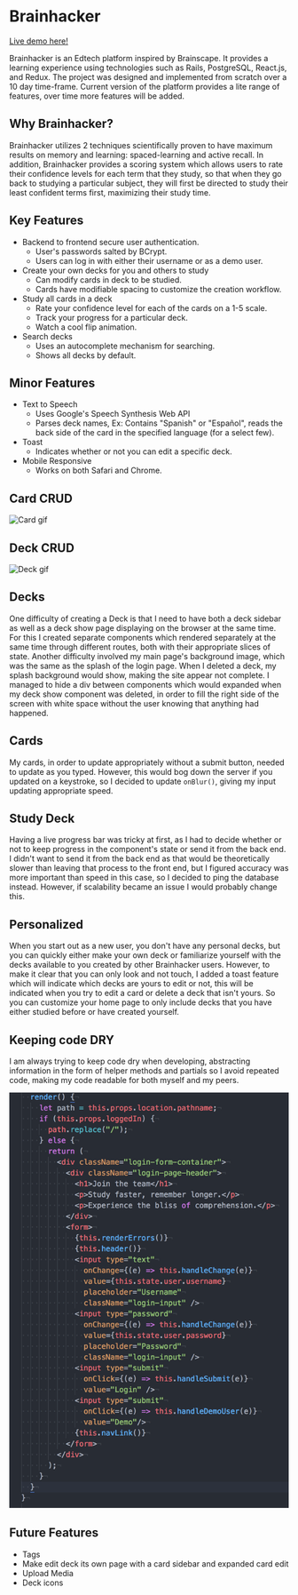 # Brainhacker

[Live demo here!](https://brainhacker1.herokuapp.com/)

Brainhacker is an Edtech platform inspired by Brainscape. It provides a learning experience using technologies such as Rails, PostgreSQL, React.js, and Redux. The project was designed and implemented from scratch over a 10 day time-frame. Current version of the platform provides a lite range of features, over time more features will be added.

## Why Brainhacker?

Brainhacker utilizes 2 techniques scientifically proven to have maximum results on memory and learning: spaced-learning and active recall. In addition, Brainhacker provides a scoring system which allows users to rate their confidence levels for each term that they study, so that when they go back to studying a particular subject, they will first be directed to study their least confident terms first, maximizing their study time.

## Key Features
* Backend to frontend secure user authentication.
  * User's passwords salted by BCrypt.
  * Users can log in with either their username or as a demo user.
* Create your own decks for you and others to study
  * Can modify cards in deck to be studied.
  * Cards have modifiable spacing to customize the creation workflow.
* Study all cards in a deck
  * Rate your confidence level for each of the cards on a 1-5 scale.
  * Track your progress for a particular deck.
  * Watch a cool flip animation.
* Search decks
  * Uses an autocomplete mechanism for searching.
  * Shows all decks by default.

## Minor Features
* Text to Speech
  * Uses Google's Speech Synthesis Web API
  * Parses deck names, Ex: Contains "Spanish" or "Español", reads 
    the back side of the card in the specified language (for a select few).
* Toast
  * Indicates whether or not you can edit a specific deck.
* Mobile Responsive
  * Works on both Safari and Chrome.

## Card CRUD
![Card gif](https://media.giphy.com/media/3o7WIH3PQkngShl0bK/giphy.gif)

## Deck CRUD
![Deck gif](https://media.giphy.com/media/26DMYbKvW1FmkP2X6/giphy.gif)

## Decks
One difficulty of creating a Deck is that I need to have both a deck sidebar as well as a deck show page displaying on the browser at the same time. For this I created separate components which rendered separately at the same time through different routes, both with their appropriate slices of state. Another difficulty involved my main page's background image, which was the same as the splash of the login page. When I deleted a deck, my splash background would show, making the site appear not complete. I managed to hide a div between components which would expanded when my deck show component was deleted, in order to fill the right side of the screen with white space without the user knowing that anything had happened.

## Cards
My cards, in order to update appropriately without a submit button, needed to update as you typed. However, this would bog down the server if you updated on a keystroke, so I decided to update `onBlur()`, giving my input updating appropriate speed.

## Study Deck
Having a live progress bar was tricky at first, as I had to decide whether or not to keep progress in the component's state or send it from the back end. I didn't want to send it from the back end as that would be theoretically slower than leaving that process to the front end, but I figured accuracy was more important than speed in this case, so I decided to ping the database instead. However, if scalability became an issue I would probably change this.

## Personalized
When you start out as a new user, you don't have any personal decks, but you can quickly either make your own deck or familiarize yourself with the decks available to you created by other Brainhacker users. However, to make it clear that you can only look and not touch, I added a toast feature which will indicate which decks are yours to edit or not, this will be indicated when you try to edit a card or delete a deck that isn't yours. So you can customize your home page to only include decks that you have either studied before or have created yourself.

## Keeping code DRY
I am always trying to keep code dry when developing, abstracting information in the form of helper methods and partials so I avoid repeated code, making my code readable for both myself and my peers.

<img width="691" alt="screen shot 2018-02-09 at 3 39 59 pm" src="https://github.com/wrudnicki16/brainhacker/blob/master/Screen%20Shot%202018-02-12%20at%201.33.07%20AM.png">

## Future Features

* Tags
* Make edit deck its own page with a card sidebar and expanded card edit
* Upload Media
* Deck icons
